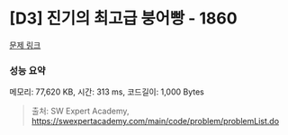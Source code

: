 # [D3] 진기의 최고급 붕어빵 - 1860 

[문제 링크](https://swexpertacademy.com/main/code/problem/problemDetail.do?contestProbId=AV5LsaaqDzYDFAXc) 

### 성능 요약

메모리: 77,620 KB, 시간: 313 ms, 코드길이: 1,000 Bytes



> 출처: SW Expert Academy, https://swexpertacademy.com/main/code/problem/problemList.do